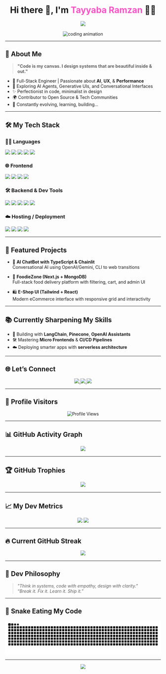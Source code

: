 <h1 align="center">Hi there 👋, I'm <span style="color:#f953c6;">Tayyaba Ramzan</span> 👩‍💻</h1>

<p align="center">
  <img src="https://readme-typing-svg.demolab.com?font=JetBrains+Mono&weight=900&size=30&pause=0&color=6C63FF&center=true&vCenter=true&width=900&lines=💻+Software+Engineer;🤖+AI+Enthusiast;✨+Frontend+Sorceress;🧠+LLM+Experimenter;🌍+Open+Source+Contributor;⚙️+Systems+Thinker;🎨+Creative+Technologist;🔥+Code.+Create.+Inspire.;🌐+Web+Innovator;🧩+UX+First+Builder;☁️+Cloud+Native+Dev;🎯+Pixel+Perfect+Perfectionist"/>
</p>


<p align="center">
   <img alt="coding animation" width="400"
    src="https://i.pinimg.com/originals/e7/26/c7/e726c74ac081eed50feee1433d12c998.gif" 
  />
</p>

---

## 💫 About Me

> **"Code is my canvas. I design systems that are beautiful inside & out."**

- 💼 Full-Stack Engineer | Passionate about **AI**, **UX**, & **Performance**
- 🤖 Exploring AI Agents, Generative UIs, and Conversational Interfaces
- ✨ Perfectionist in code, minimalist in design
- 🌍 Contributor to Open Source & Tech Communities
- 🧠 Constantly evolving, learning, building...

---

## 🛠 My Tech Stack

### 👩‍💻 Languages  
<p>
  <img src="https://img.shields.io/badge/JavaScript-F0DB4F?style=for-the-badge&logo=javascript&logoColor=black"/>
  <img src="https://img.shields.io/badge/TypeScript-3178C6?style=for-the-badge&logo=typescript&logoColor=white"/>
  <img src="https://img.shields.io/badge/Python-4B8BBE?style=for-the-badge&logo=python&logoColor=white"/>
  <img src="https://img.shields.io/badge/HTML5-E96228?style=for-the-badge&logo=html5&logoColor=white"/>
  <img src="https://img.shields.io/badge/CSS3-2862E9?style=for-the-badge&logo=css3&logoColor=white"/>
</p>

### 🌐 Frontend  
<p>
  <img src="https://img.shields.io/badge/React-20232A?style=for-the-badge&logo=react&logoColor=61DAFB"/>
  <img src="https://img.shields.io/badge/Next.js-111111?style=for-the-badge&logo=next.js&logoColor=white"/>
  <img src="https://img.shields.io/badge/Tailwind_CSS-06B6D4?style=for-the-badge&logo=tailwind-css&logoColor=white"/>
  <img src="https://img.shields.io/badge/Figma-EF4F1E?style=for-the-badge&logo=figma&logoColor=white"/>
</p>

### 🛠 Backend & Dev Tools  
<p>
  <img src="https://img.shields.io/badge/Node.js-026E00?style=for-the-badge&logo=nodedotjs&logoColor=white"/>
  <img src="https://img.shields.io/badge/Express.js-333333?style=for-the-badge&logo=express&logoColor=white"/>
  <img src="https://img.shields.io/badge/MongoDB-11AB00?style=for-the-badge&logo=mongodb&logoColor=white"/>
  <img src="https://img.shields.io/badge/Postman-F76935?style=for-the-badge&logo=postman&logoColor=white"/>
  <img src="https://img.shields.io/badge/Git-F05033?style=for-the-badge&logo=git&logoColor=white"/>
</p>

### ☁️ Hosting / Deployment  
<p>
  <img src="https://img.shields.io/badge/Vercel-000?style=for-the-badge&logo=vercel&logoColor=white"/>
  <img src="https://img.shields.io/badge/Netlify-00AD9F?style=for-the-badge&logo=netlify&logoColor=white"/>
  <img src="https://img.shields.io/badge/GitHub_Pages-121013?style=for-the-badge&logo=githubpages&logoColor=white"/>
  <img src="https://img.shields.io/badge/Railway-6F45E3?style=for-the-badge&logo=railway&logoColor=white"/>
</p>

---

## 🌟 Featured Projects

- 🧠 **AI ChatBot with TypeScript & Chainlit**  
  Conversational AI using OpenAI/Gemini, CLI to web transitions

- 🍕 **FoodieZone (Next.js + MongoDB)**  
  Full-stack food delivery platform with filtering, cart, and admin UI

- 🛍 **E-Shop UI (Tailwind + React)**  
  Modern eCommerce interface with responsive grid and interactivity

---

## 📚 Currently Sharpening My Skills

- 🤖 Building with **LangChain**, **Pinecone**, **OpenAI Assistants**
- 🛠 Mastering **Micro Frontends** & **CI/CD Pipelines**
- ☁️ Deploying smarter apps with **serverless architecture**

---

## 🌐 Let’s Connect

<p align="center">
  <a href="https://www.linkedin.com/in/tayyabaRamzan/" target="_blank">
    <img src="https://img.shields.io/badge/LinkedIn-0077B5?style=for-the-badge&logo=linkedin&logoColor=white"/>
  </a>
  <a href="mailto:tayyabaramzan.it@gmail.com">
    <img src="https://img.shields.io/badge/Gmail-EA4335?style=for-the-badge&logo=gmail&logoColor=white"/>
  </a>
  <a href="https://github.com/tayyaba-ramzan" target="_blank">
    <img src="https://img.shields.io/badge/GitHub-181717?style=for-the-badge&logo=github&logoColor=white"/>
  </a>
</p>

---

## 👀 Profile Visitors

<p align="center">
  <img src="https://komarev.com/ghpvc/?username=tayyaba-ramzan&label=🚀+Total+Profile+Views&color=6C63FF&style=for-the-badge" alt="Profile Views"/>
</p>

---

## 📊 GitHub Activity Graph

<p align="center">
  <img src="https://github-readme-activity-graph.vercel.app/graph?username=tayyaba-ramzan&bg_color=1a1b27&color=E84A5F&line=F9D923&point=00ADB5&area=true&hide_border=true"/>
</p>

---

## 🏆 GitHub Trophies

<p align="center">
  <img src="https://github-profile-trophy.vercel.app/?username=tayyaba-ramzan&theme=algolia&row=1&column=7&no-frame=true" />
</p>

---

## 📈 My Dev Metrics

<div align="center">
  <img height="170em" src="https://github-readme-stats.vercel.app/api?username=tayyaba-ramzan&show_icons=true&theme=tokyonight&hide_border=true" />
  <img height="170em" src="https://github-readme-stats.vercel.app/api/top-langs/?username=tayyaba-ramzan&layout=compact&theme=tokyonight&hide_border=true" />
</div>

---

## 🔥 Current GitHub Streak

<p align="center">
  <img src="https://github-readme-streak-stats.herokuapp.com/?user=tayyaba-ramzan&theme=tokyonight&hide_border=true" />
</p>

---

## 🧠 Dev Philosophy

> _"Think in systems, code with empathy, design with clarity."_  
> _“Break it. Fix it. Learn it. Ship it.”_

---

## 🐍 Snake Eating My Code

<p align="center">
  <img src="https://github.com/Tayyaba-Ramzan/Tayyaba-Ramzan/blob/output/github-snake-dark.svg" alt="snake animation" />
</p>

---

<p align="center">
  <img src="https://img.shields.io/badge/Made_with🔥_by_Tayyaba_Ramzan-000000?style=for-the-badge" />
</p>

